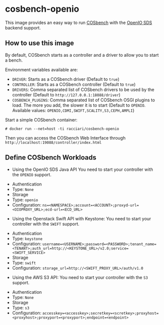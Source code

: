# cosbench-openio

This image provides an easy way to run [COSbench](https://github.com/intel-cloud/cosbench) with the [OpenIO SDS](http://www.openio.io) backend support.

## How to use this image

By default, COSbench starts as a controller and a driver to allow you to start
a bench.

Environment variables available are:  
- `DRIVER`: Starts as a COSbench driver (Default to `true`)
- `CONTROLLER`: Starts as a COSbench controller (Default to `true`)
- `DRIVERS`: Comma separated list of COSbench drivers to be used by the controller
 (Default to `http://127.0.0.1:18088/driver`)
- `COSBENCH_PLUGINS`: Comma separated list of COSbench OSGI plugins to load. The more you add, the slower it is to start (Default to `OPENIO`. Available values: `OPENIO,CDMI,SWIFT,SCALITY,S3,CEPH,AMPLI`)


Start a simple COSbench container:  
```console
# docker run --net=host -ti racciari/cosbench-openio
```
Then you can access the COSbench Web Interface through `http://localhost:19088/controller/index.html`

## Define COSbench Workloads

- Using the OpenIO SDS Java API
You need to start your controller with the `OPENIO` support.
* Authentication
 * Type: `None`
* Storage
 * Type: `openio`
 * Configuration: `ns=<NAMESPACE>;account=<ACCOUNT>;proxyd-url=<OIOPROXY_URL>;ecd-url=<ECD_URL>`

- Using the Openstack Swift API with Keystone:
You need to start your controller with the `SWIFT` support.
 * Authentication
  * Type: `keystone`
  * Configuration: `username=<USERNAME>;password=<PASSWORD>;tenant_name=<TENANT>;auth_url=http://<KEYSTONE_URL>/v2.0;service=<SWIFT_SERVICE>`
 * Storage
  * Type: `swift`
  * Configuration: `storage_url=http://<SWIFT_PROXY_URL>/auth/v1.0`

- Using the AWS S3 API:
You need to start your controller with the `S3` support.
 * Authentication
  * Type: `None`
 * Storage
  * Type: `s3`
  * Configuration: `accesskey=<accesskey>;secretkey=<scretkey>;proxyhost=<proxyhost>;proxyport=<proxyport>;endpoint=<endpoint>`
